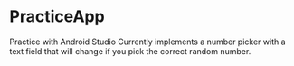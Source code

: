 # PracticeApp
Practice with Android Studio
Currently implements a number picker with a text field that will change if you pick the correct random number.

